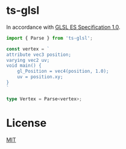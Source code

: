 # ts-glsl

In accordance with [GLSL ES Specification 1.0](https://registry.khronos.org/OpenGL/specs/es/2.0/GLSL_ES_Specification_1.00.pdf).

```typescript
import { Parse } from 'ts-glsl';

const vertex = `
attribute vec3 position;
varying vec2 uv;
void main() {
    gl_Position = vec4(position, 1.0);
    uv = position.xy;
}
`

type Vertex = Parse<vertex>;
```

# License

[MIT](https://github.com/SyMind/ts-glsl/blob/main/LICENSE)
